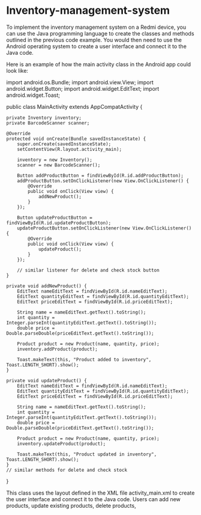 # Inventory-management-system
To implement the inventory management system on a Redmi device, you can use the Java programming language to create the classes and methods outlined in the previous code example. You would then need to use the Android operating system to create a user interface and connect it to the Java code.

Here is an example of how the main activity class in the Android app could look like:

import android.os.Bundle;
import android.view.View;
import android.widget.Button;
import android.widget.EditText;
import android.widget.Toast;

public class MainActivity extends AppCompatActivity {

    private Inventory inventory;
    private BarcodeScanner scanner;

    @Override
    protected void onCreate(Bundle savedInstanceState) {
        super.onCreate(savedInstanceState);
        setContentView(R.layout.activity_main);

        inventory = new Inventory();
        scanner = new BarcodeScanner();

        Button addProductButton = findViewById(R.id.addProductButton);
        addProductButton.setOnClickListener(new View.OnClickListener() {
            @Override
            public void onClick(View view) {
                addNewProduct();
            }
        });

        Button updateProductButton = findViewById(R.id.updateProductButton);
        updateProductButton.setOnClickListener(new View.OnClickListener() {
            @Override
            public void onClick(View view) {
                updateProduct();
            }
        });

        // similar listener for delete and check stock button
    }

    private void addNewProduct() {
        EditText nameEditText = findViewById(R.id.nameEditText);
        EditText quantityEditText = findViewById(R.id.quantityEditText);
        EditText priceEditText = findViewById(R.id.priceEditText);

        String name = nameEditText.getText().toString();
        int quantity = Integer.parseInt(quantityEditText.getText().toString());
        double price = Double.parseDouble(priceEditText.getText().toString());

        Product product = new Product(name, quantity, price);
        inventory.addProduct(product);

        Toast.makeText(this, "Product added to inventory", Toast.LENGTH_SHORT).show();
    }

    private void updateProduct() {
        EditText nameEditText = findViewById(R.id.nameEditText);
        EditText quantityEditText = findViewById(R.id.quantityEditText);
        EditText priceEditText = findViewById(R.id.priceEditText);

        String name = nameEditText.getText().toString();
        int quantity = Integer.parseInt(quantityEditText.getText().toString());
        double price = Double.parseDouble(priceEditText.getText().toString());

        Product product = new Product(name, quantity, price);
        inventory.updateProduct(product);

        Toast.makeText(this, "Product updated in inventory", Toast.LENGTH_SHORT).show();
    }
    // similar methods for delete and check stock
}

This class uses the layout defined in the XML file activity_main.xml to create the user interface and connect it to the Java code. Users can add new products, update existing products, delete products,

